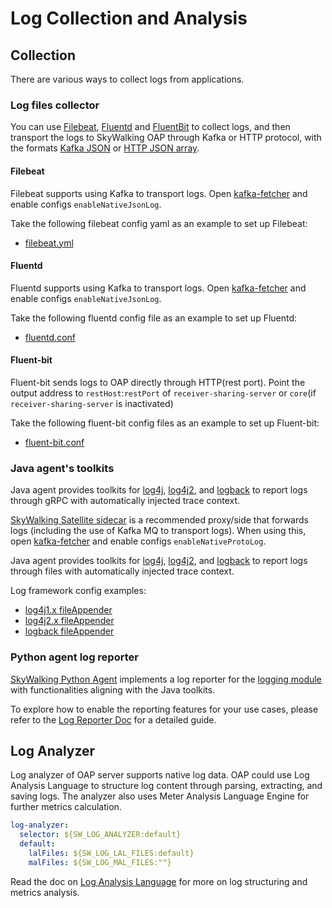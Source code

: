 # Log Collection and Analysis

## Collection
There are various ways to collect logs from applications.

### Log files collector

You can use [Filebeat](https://www.elastic.co/cn/beats/filebeat), [Fluentd](https://fluentd.org)
and [FluentBit](http://fluentbit.io) to collect logs, and then transport the logs to SkyWalking OAP through Kafka or
HTTP protocol, with the formats [Kafka JSON](../../protocols/Log-Data-Protocol.md#native-kafka-protocol)
or [HTTP JSON array](../../protocols/Log-Data-Protocol.md#http-api).

#### Filebeat
Filebeat supports using Kafka to transport logs. Open [kafka-fetcher](backend-fetcher.md#kafka-fetcher) and enable configs `enableNativeJsonLog`.

Take the following filebeat config yaml as an example to set up Filebeat:
- [filebeat.yml](../../../../test/e2e/e2e-test/docker/kafka/filebeat.yml)

#### Fluentd
Fluentd supports using Kafka to transport logs. Open [kafka-fetcher](backend-fetcher.md#kafka-fetcher) and enable configs `enableNativeJsonLog`.

Take the following fluentd config file as an example to set up Fluentd:
- [fluentd.conf](../../../../test/e2e/e2e-test/docker/kafka/fluentd.conf)

#### Fluent-bit
Fluent-bit sends logs to OAP directly through HTTP(rest port). 
Point the output address to `restHost`:`restPort` of `receiver-sharing-server` or `core`(if `receiver-sharing-server` is inactivated)

Take the following fluent-bit config files as an example to set up Fluent-bit:
- [fluent-bit.conf](../../../../test/e2e/e2e-test/docker/log/fluent-bit)

### Java agent's toolkits
Java agent provides toolkits for 
[log4j](https://github.com/apache/skywalking-java/blob/20fb8c81b3da76ba6628d34c12d23d3d45c973ef/docs/en/setup/service-agent/java-agent/Application-toolkit-log4j-1.x.md),
[log4j2](https://github.com/apache/skywalking-java/blob/20fb8c81b3da76ba6628d34c12d23d3d45c973ef/docs/en/setup/service-agent/java-agent/Application-toolkit-log4j-2.x.md), and
[logback](https://github.com/apache/skywalking-java/blob/20fb8c81b3da76ba6628d34c12d23d3d45c973ef/docs/en/setup/service-agent/java-agent/Application-toolkit-logback-1.x.md) 
to report logs through gRPC with automatically injected trace context.

[SkyWalking Satellite sidecar](https://github.com/apache/skywalking-satellite) is a recommended proxy/side that
forwards logs (including the use of Kafka MQ to transport logs). When using this, open [kafka-fetcher](backend-fetcher.md#kafka-fetcher)
and enable configs `enableNativeProtoLog`.

Java agent provides toolkits for
[log4j](https://github.com/apache/skywalking-java/blob/20fb8c81b3da76ba6628d34c12d23d3d45c973ef/docs/en/setup/service-agent/java-agent/Application-toolkit-log4j-1.x.md#print-skywalking-context-in-your-logs),
[log4j2](https://github.com/apache/skywalking-java/blob/20fb8c81b3da76ba6628d34c12d23d3d45c973ef/docs/en/setup/service-agent/java-agent/Application-toolkit-log4j-2.x.md#print-skywalking-context-in-your-logs), and
[logback](https://github.com/apache/skywalking-java/blob/20fb8c81b3da76ba6628d34c12d23d3d45c973ef/docs/en/setup/service-agent/java-agent/Application-toolkit-logback-1.x.md#print-skywalking-context-in-your-logs)
to report logs through files with automatically injected trace context.

Log framework config examples:
- [log4j1.x fileAppender](../../../../test/e2e/e2e-service-provider/src/main/resources/log4j.properties)
- [log4j2.x fileAppender](../../../../test/e2e/e2e-service-provider/src/main/resources/log4j2.xml)
- [logback fileAppender](../../../../test/e2e/e2e-service-provider/src/main/resources/logback.xml)

### Python agent log reporter

[SkyWalking Python Agent](https://github.com/apache/skywalking-python) implements a log reporter for the [logging 
module](https://docs.python.org/3/library/logging.html) with functionalities aligning with the Java toolkits. 

To explore how to enable the reporting features for your use cases, please refer to the 
[Log Reporter Doc](https://github.com/apache/skywalking-python/blob/master/docs/en/setup/advanced/LogReporter.md) for a detailed guide.

## Log Analyzer

Log analyzer of OAP server supports native log data. OAP could use Log Analysis Language to
structure log content through parsing, extracting, and saving logs. 
The analyzer also uses Meter Analysis Language Engine for further metrics calculation.

```yaml
log-analyzer:
  selector: ${SW_LOG_ANALYZER:default}
  default:
    lalFiles: ${SW_LOG_LAL_FILES:default}
    malFiles: ${SW_LOG_MAL_FILES:""}
```

Read the doc on [Log Analysis Language](../../concepts-and-designs/lal.md) for more on log structuring and metrics analysis.

